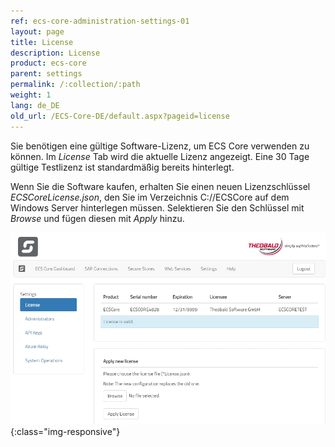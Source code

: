 ```yaml
---
ref: ecs-core-administration-settings-01
layout: page
title: License
description: License
product: ecs-core
parent: settings
permalink: /:collection/:path
weight: 1
lang: de_DE
old_url: /ECS-Core-DE/default.aspx?pageid=license
---
```


Sie benötigen eine gültige Software-Lizenz, um ECS Core verwenden zu können. Im *License* Tab wird die aktuelle Lizenz angezeigt. Eine 30 Tage gültige Testlizenz ist standardmäßig bereits hinterlegt. 

Wenn Sie die Software kaufen, erhalten Sie einen neuen Lizenzschlüssel *ECSCoreLicense.json*, den Sie im Verzeichnis C://ECSCore auf dem Windows Server hinterlegen müssen. Selektieren Sie den Schlüssel mit *Browse* und fügen diesen 
mit *Apply* hinzu.

![ecscore-license](/img/content/ecscore_license.png){:class="img-responsive"}